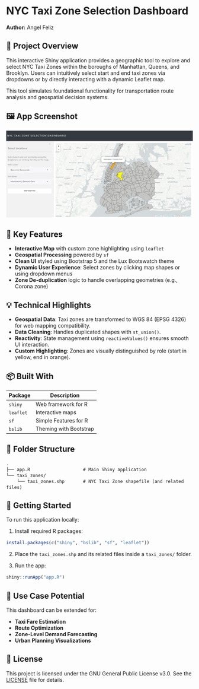# NYC Taxi Zone Selection Dashboard

**Author:** Angel Feliz  

## 📍 Project Overview

This interactive Shiny application provides a geographic tool to explore and select NYC Taxi Zones within the boroughs of Manhattan, Queens, and Brooklyn. Users can intuitively select start and end taxi zones via dropdowns or by directly interacting with a dynamic Leaflet map.

This tool simulates foundational functionality for transportation route analysis and geospatial decision systems.

## 🖼️ App Screenshot

![NYC Taxi Zone Selector UI](screenshot-ui.png)

## 🎯 Key Features

- **Interactive Map** with custom zone highlighting using `leaflet`
- **Geospatial Processing** powered by `sf`
- **Clean UI** styled using Bootstrap 5 and the Lux Bootswatch theme
- **Dynamic User Experience**: Select zones by clicking map shapes or using dropdown menus
- **Zone De-duplication** logic to handle overlapping geometries (e.g., Corona zone)

## 💡 Technical Highlights

- **Geospatial Data**: Taxi zones are transformed to WGS 84 (EPSG 4326) for web mapping compatibility.
- **Data Cleaning**: Handles duplicated shapes with `st_union()`.
- **Reactivity**: State management using `reactiveValues()` ensures smooth UI interaction.
- **Custom Highlighting**: Zones are visually distinguished by role (start in yellow, end in orange).

## 📦 Built With

| Package   | Description                                |
|-----------|--------------------------------------------|
| `shiny`   | Web framework for R                        |
| `leaflet` | Interactive maps                           |
| `sf`      | Simple Features for R                      |
| `bslib`   | Theming with Bootstrap                     |

## 📁 Folder Structure

```text
.
├── app.R                    # Main Shiny application
└── taxi_zones/
    └── taxi_zones.shp       # NYC Taxi Zone shapefile (and related files)
```

## 🚀 Getting Started

To run this application locally:

1. Install required R packages:
```r
install.packages(c("shiny", "bslib", "sf", "leaflet"))
```

2. Place the `taxi_zones.shp` and its related files inside a `taxi_zones/` folder.

3. Run the app:
```r
shiny::runApp("app.R")
```

## 🧭 Use Case Potential

This dashboard can be extended for:

- **Taxi Fare Estimation**
- **Route Optimization**
- **Zone-Level Demand Forecasting**
- **Urban Planning Visualizations**

## 📜 License

This project is licensed under the GNU General Public License v3.0. See the [LICENSE](https://www.gnu.org/licenses/gpl-3.0.html) file for details.
